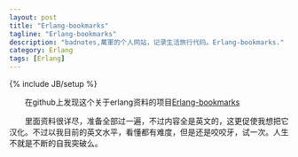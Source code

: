 ```yaml
---
layout: post
title: "Erlang-bookmarks"
tagline: "Erlang-bookmarks"
description: "badnotes,萬軍的个人网站，记录生活旅行代码。Erlang-bookmarks."
category: Erlang
tags: [Erlang]
---
```

{% include JB/setup %}

&emsp;&emsp;在github上发现这个关于erlang资料的项目[Erlang-bookmarks](https://github.com/0xAX/erlang-bookmarks/wiki/Erlang-bookmarks)


&emsp;&emsp;里面资料很详尽，准备全部过一遍，不过内容全是英文的，这更促使我想把它汉化。不过以我目前的英文水平，看懂都有难度，但是还是咬咬牙，试一次。人生不就是不断的自我突破么。
